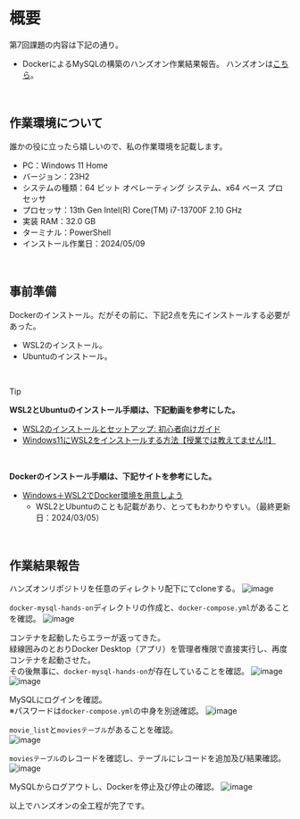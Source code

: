 # 概要
第7回課題の内容は下記の通り。
- DockerによるMySQLの構築のハンズオン作業結果報告。
ハンズオンは[こちら](https://github.com/raisetech-for-student/docker-mysql-hands-on "docker-mysql-hands-on")。
</br>

## 作業環境について
誰かの役に立ったら嬉しいので、私の作業環境を記載します。
- PC：Windows 11 Home
- バージョン：23H2
- システムの種類：64 ビット オペレーティング システム、x64 ベース プロセッサ
- プロセッサ：13th Gen Intel(R) Core(TM) i7-13700F   2.10 GHz
- 実装 RAM：32.0 GB
- ターミナル：PowerShell
- インストール作業日：2024/05/09
</br>

## 事前準備
Dockerのインストール。だがその前に、下記2点を先にインストールする必要があった。
- WSL2のインストール。
- Ubuntuのインストール。
</br>

> [!TIP]
> **WSL2とUbuntuのインストール手順は、下記動画を参考にした。**
> - [WSL2のインストールとセットアップ: 初心者向けガイド](https://youtu.be/gz-eOOyzSQE?si=D0mg4Kj6SxI14JFy "美濃加茂の蝮!")
> - [Windows11にWSL2をインストールする方法【授業では教えてません!!】](https://youtu.be/e3hg82e931k?si=Befhni_HsUbpQI_x "龍谷大学 先端理工学部 知能情報メディア課程")
> </br>
> 
> **Dockerのインストール手順は、下記サイトを参考にした。**
> - [Windows＋WSL2でDocker環境を用意しよう](https://www.kagoya.jp/howto/cloud/container/wsl2_docker/ "カゴヤのサーバー研究室")
>   - WSL2とUbuntuのことも記載があり、とってもわかりやすい。（最終更新日：2024/03/05）
</br>

## 作業結果報告
ハンズオンリポジトリを任意のディレクトリ配下にてcloneする。
![image](https://github.com/Ema-Sakai/Assignment-7/assets/166620990/e0fe4ff7-60bd-432b-ae08-2faf19124dc9)
</br>

`docker-mysql-hands-on`ディレクトリの作成と、`docker-compose.yml`があることを確認。
![image](https://github.com/Ema-Sakai/Assignment-7/assets/166620990/42ef4c40-e873-4114-8453-f2835a181700)
</br>

コンテナを起動したらエラーが返ってきた。  
緑線囲みのとおりDocker Desktop（アプリ）を管理者権限で直接実行し、再度コンテナを起動させた。  
その後無事に、`docker-mysql-hands-on`が存在していることを確認。
![image](https://github.com/Ema-Sakai/Assignment-7/assets/166620990/e2f0d1b3-26bc-4ff0-871b-40cb7be6b2a0)
![image](https://github.com/Ema-Sakai/Assignment-7/assets/166620990/092410ab-9b7d-475e-9f6c-da64d7cdb86c)
</br>

MySQLにログインを確認。  
※パスワードは`docker-compose.yml`の中身を別途確認。
![image](https://github.com/Ema-Sakai/Assignment-7/assets/166620990/eb56a69e-26e6-4a47-8298-ba19c8b63f48)
</br>

`movie_list`と`moviesテーブル`があることを確認。  
![image](https://github.com/Ema-Sakai/Assignment-7/assets/166620990/294da13f-eb62-4c9e-8b46-e7ab527ab066)
</br>

`moviesテーブル`のレコードを確認し、テーブルにレコードを追加及び結果確認。
![image](https://github.com/Ema-Sakai/Assignment-7/assets/166620990/d63edab3-323b-4415-9e30-1eaa89c64b0b)
</br>

MySQLからログアウトし、Dockerを停止及び停止の確認。
![image](https://github.com/Ema-Sakai/Assignment-7/assets/166620990/7f9887f3-b99d-4329-89e7-b42fb32b584a)
</br>

以上でハンズオンの全工程が完了です。

